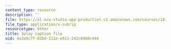 ```yaml
---
content_type: resource
description: ''
file: https://ol-ocw-studio-app-production.s3.amazonaws.com/courses/18-01sc-single-variable-calculus-fall-2010/4a3a8c7f82b0111ee911242c0960c444_BSAA0akmPEU.srt
file_type: application/x-subrip
resourcetype: Other
title: 3play caption file
uid: 4a3a8c7f-82b0-111e-e911-242c0960c444
---
```

